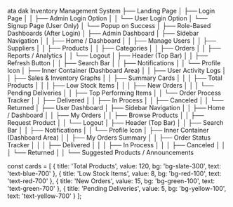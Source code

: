 ata dak Inventory Management System
├── Landing Page
│   ├── Login Page
│   │   ├── Admin Login Option
│   │   └── User Login Option
│   └── Signup Page (User Only)
│       └── Popup on Success
│
├── Role-Based Dashboards (After Login)
│
├── Admin Dashboard
│   ├── Sidebar Navigation
│   │   ├── Home / Dashboard
│   │   ├── Manage Users
│   │   ├── Suppliers
│   │   ├── Products
│   │   ├── Categories
│   │   ├── Orders
│   │   ├── Reports / Analytics
│   │   └── Logout
│   ├── Header (Top Bar)
│   │   ├── Refresh Button
│   │   ├── Search Bar
│   │   ├── Notifications
│   │   └── Profile Icon
│   ├── Inner Container (Dashboard Area)
│   │   ├── User Activity Logs
│   │   ├── Sales & Inventory Graphs
│   │   ├── Summary Cards
│   │   │   ├── Total Products
│   │   │   ├── Low Stock Items
│   │   │   ├── New Orders
│   │   │   └── Pending Deliveries
│   │   ├── Top Performing Items
│   │   └── Order Process Tracker
│   │       ├── Delivered
│   │       ├── In Process
│   │       ├── Canceled
│   │       └── Returned
│
├── User Dashboard
│   ├── Sidebar Navigation
│   │   ├── Home / Dashboard
│   │   ├── My Orders
│   │   ├── Browse Products
│   │   ├── Request Product
│   │   └── Logout
│   ├── Header (Top Bar)
│   │   ├── Search Bar
│   │   ├── Notifications
│   │   └── Profile Icon
│   ├── Inner Container (Dashboard Area)
│   │   ├── My Orders Summary
│   │   ├── Order Status Tracker
│   │   │   ├── Delivered
│   │   │   ├── In Process
│   │   │   ├── Canceled
│   │   │   └── Returned
│   │   └── Suggested Products / Announcements






const cards = [
    { title: 'Total Products', value: 120, bg: 'bg-slate-300', text: 'text-blue-700' },
    { title: 'Low Stock Items', value: 8, bg: 'bg-red-100', text: 'text-red-700' },
    { title: 'New Orders', value: 15, bg: 'bg-green-100', text: 'text-green-700' },
    { title: 'Pending Deliveries', value: 5, bg: 'bg-yellow-100', text: 'text-yellow-700' }
  ];